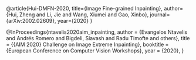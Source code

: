 @article{Hui-DMFN-2020,
  title={Image Fine-grained Inpainting},
  author={Hui, Zheng and Li, Jie and Wang, Xiumei and Gao, Xinbo},
  journal={arXiv:2002.02609},
  year={2020}
}

@InProceedings{ntavelis2020aim_inpainting,
author = {Evangelos Ntavelis and Andrés Romero and Bigdeli, Siavash and Radu Timofte and others},
title = {{AIM 2020} Challenge on Image Extreme Inpainting},
booktitle = {European Conference on Computer Vision Workshops},
year = {2020},
}